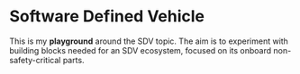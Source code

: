 # Software Defined Vehicle

This is my **playground** around the SDV topic. The aim is to experiment with building blocks
needed for an SDV ecosystem, focused on its onboard non-safety-critical parts.
